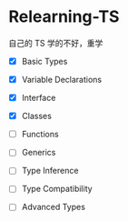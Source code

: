 # Relearning-TS
自己的 TS 学的不好，重学

- [x] Basic Types

- [x] Variable Declarations

- [x] Interface

- [x] Classes

- [ ] Functions

- [ ] Generics

- [ ] Type Inference

- [ ] Type Compatibility

- [ ] Advanced Types
